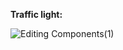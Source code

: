 **Traffic light:**


![Editing Components(1)](https://github.com/kisalu-id/Code-for-microcontroller-Arduino-Uno/assets/152627403/eb6207aa-5e10-4e1d-9df6-3218fa821873)
